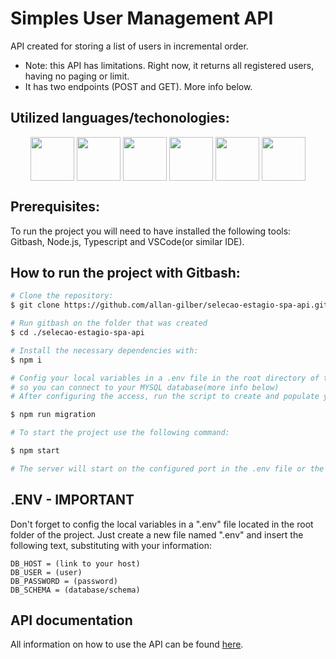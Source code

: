 # Simples User Management API

API created for storing a list of users in incremental order.

- Note: this API has limitations. Right now, it returns all registered users, having no paging or limit.
- It has two endpoints (POST and GET). More info below.

## Utilized languages/techonologies:
<div align="center"}>
  <img align="center" height="70px" src="https://cdn.worldvectorlogo.com/logos/logo-javascript.svg" />
  <img align="center" height="70px" src="https://cdn.worldvectorlogo.com/logos/typescript.svg" />
  <img align="center" height="70px" src="https://cdn.worldvectorlogo.com/logos/nodejs-1.svg" />
  <img align="center" height="70px" src="https://cdn.worldvectorlogo.com/logos/knex-1.svg" />
  <img align="center" height="70px" src="https://cdn.worldvectorlogo.com/logos/git.svg" />
  <img align="center" height="70px" src="https://cdn.worldvectorlogo.com/logos/mysql-3.svg" />  
</div>

## Prerequisites:

To run the project you will need to have installed the following tools: Gitbash, Node.js, Typescript and VSCode(or similar IDE).

## How to run the project with Gitbash:

```bash
# Clone the repository:
$ git clone https://github.com/allan-gilber/selecao-estagio-spa-api.git

# Run gitbash on the folder that was created
$ cd ./selecao-estagio-spa-api

# Install the necessary dependencies with:
$ npm i

# Config your local variables in a .env file in the root directory of the project 
# so you can connect to your MYSQL database(more info below)
# After configuring the access, run the script to create and populate your DB:

$ npm run migration

# To start the project use the following command:

$ npm start

# The server will start on the configured port in the .env file or the default "3003".
```

## .ENV - IMPORTANT
Don't forget to config the local variables in a ".env" file located in the root folder of the project. Just create a new file named ".env" and insert the following text, substituting with your information:

```
DB_HOST = (link to your host)
DB_USER = (user)
DB_PASSWORD = (password)
DB_SCHEMA = (database/schema)
```

## API documentation

All information on how to use the API can be found <a href="https://documenter.getpostman.com/view/17593079/2s83zcSSJT" target="_blank">here</a>.
